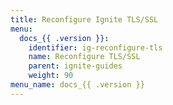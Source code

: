 ```yaml
---
title: Reconfigure Ignite TLS/SSL
menu:
  docs_{{ .version }}:
    identifier: ig-reconfigure-tls
    name: Reconfigure TLS/SSL
    parent: ignite-guides
    weight: 90
menu_name: docs_{{ .version }}
---
```

